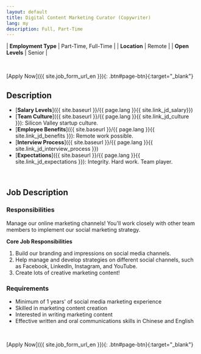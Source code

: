```yaml
---
layout: default
title: Digital Content Marketing Curator (Copywriter)
lang: my
description: Full, Part-Time
---
```




| **Employment Type** | Part-Time, Full-Time |
| **Location** | Remote |
| **Open Levels** | Senior |

<br>

[Apply Now]({{ site.job_form_url_en }}){: .btn#page-btn}{:target="_blank"}

## Description
- [**Salary Levels**]({{ site.baseurl }}/{{ page.lang }}{{ site.link_jd_salary}})
- [**Team Culture**]({{ site.baseurl }}/{{ page.lang }}{{ site.link_jd_culture }}): Silicon Valley startup culture.
- [**Employee Benefits**]({{ site.baseurl }}/{{ page.lang }}{{ site.link_jd_benefits }}): Remote work possible.
- [**Interview Process**]({{ site.baseurl }}/{{ page.lang }}{{ site.link_jd_interview_process }})
- [**Expectations**]({{ site.baseurl }}/{{ page.lang }}{{ site.link_jd_expectations }}): Integrity. Hard work. Team player.

<br>

## Job Description


### Responsibilities

Manage our online marketing channels! You'll work closely with other team members to implement our social marketing strategy.

**Core Job Responsibilities**

1. Build our branding and impressions on social media channels.
2. Help manage and develop strategies on different social channels, such as Facebook, LinkedIn, Instagram, and YouTube.
3. Create lots of creative marketing content!
### Requirements
- Minimum of 1 years' of social media marketing experience
- Skilled in marketing content creation
- Interested in writing marketing content
- Effective written and oral communications skills in Chinese and English
<br>

[Apply Now]({{ site.job_form_url_en }}){: .btn#page-btn}{:target="_blank"}

<br>